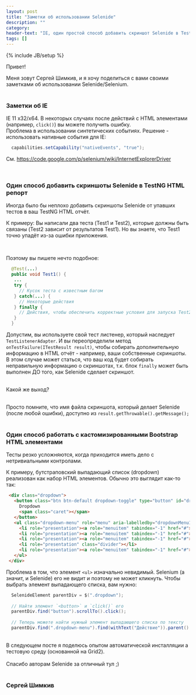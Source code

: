 ```yaml
---
layout: post
title: "Заметки об использовании Selenide"
description: ""
category:
header-text: "IE, один простой способ добавить скриншот Selenide в TestNG HTML репорт, один способ работать с кастомизированным Bootstrap HTML элементом"
tags: []
---
```

{% include JB/setup %}

Привет!

Меня зовут Сергей Шимкив, и я хочу поделиться с вами своими заметками об использовании Selenide/Selenium. <br/> <br/>

### Заметки об IE

IE 11 x32/x64. В некоторых случаях после действий с HTML элементами (например, `click()`) вы можете получить ошибку. <br />
Проблема в использовании синтетических событиях. Решение - использовать нативные события для IE:
 
 ```java
   capabilities.setCapability("nativeEvents", "true");
 ```
 
 См. https://code.google.com/p/selenium/wiki/InternetExplorerDriver

<br/>

### Один способ добавить скриншоты Selenide в TestNG HTML репорт

Иногда было бы неплохо добавить скриншоты Selenide от упавших тестов в ваш TestNG HTML отчёт.

К примеру:
Вы написали два теста (Test1 и Test2), которые должны быть связаны (Test2 зависит от результатов Test1).
Но вы знаете, что Test1 точно упадёт из-за ошибки приложения.

<br/>

Поэтому вы пишете нечто подобное:

 ```java
   @Test(...)
   public void Test1() {
    ...
    try {
      // Кусок теста с известным багом
    } catch(...) {
      // Некоторые действия
    } finally {
      // Действия, чтобы обеспечить корректные условия для запуска Test2
    }
   }
 ```

Допустим, вы используете свой тест листенер, который наследует `TestListenerAdapter`.
И вы переопределили метод `onTestFailure(ITestResult result)`, чтобы собирать дополнительную информацию в HTML отчёт - например, ваши собственные скриншоты.
В этом случае может статься, что ваш код будет собирать неправильную информацию о скриншотах, т.к. блок `finally` может быть выполнен ДО того, как Selenide сделает скриншот.

<br/>
Какой же выход?
<br/>
<br/>

Просто помните, что имя файла скриншота, который делает Selenide (после любой ошибки), доступно из `result.getThrowable().getMessage();`
<br/> 
<br/> 

### Один способ работать с кастомизированными Bootstrap HTML элементами

Тесты резко усложняются, когда приходится иметь дело с нетривиальными контролами.

К примеру, бутстраповский выпадающий список (dropdown) реализован как набор HTML элементов. 
Обычно это выглядит как-то так:

 ```html
  <div class="dropdown">
    <button class="btn btn-default dropdown-toggle" type="button" id="dropdownMenu1" data-toggle="dropdown">
      Dropdown
      <span class="caret"></span>
    </button>
    <ul class="dropdown-menu" role="menu" aria-labelledby="dropdownMenu1">
      <li role="presentation"><a role="menuitem" tabindex="-1" href="#">Действие</a></li>
      <li role="presentation"><a role="menuitem" tabindex="-1" href="#">Другое действие</a></li>
      <li role="presentation"><a role="menuitem" tabindex="-1" href="#">Что-то ещё</a></li>
      <li role="presentation" class="divider"></li>
      <li role="presentation"><a role="menuitem" tabindex="-1" href="#">Отдельная ссылка</a></li>
    </ul>
  </div>
 ```

Проблема в том, что элемент `<ul>` изначально невидимый. 
Selenium (а значит, и Selenide) его не видит и поэтому не может кликнуть.
Чтобы выбрать элемент выпадающего списка, вам нужно:

 ```java
   SelenideElement parentDiv = $(".dropdown");
   
   // Найти элемент `<button>` и `click()` его
   parentDiv.find("button").scrollTo().click();
   
   // Теперь можете найти нужный элемент выпадаюшего списка по тексту
   parentDiv.find(".dropdown-menu").find(withText("Действие")).parent().click();
 ```

<br/>
В следующем посте я поделюсь опытом автоматической инсталляции а тестовую среду (основанной на Grid2).
<br/><br />
Спасибо авторам Selenide за отличный тул ;)
<br />
<br />

### Сергей Шимкив

<br />
